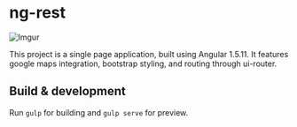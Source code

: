 # ng-rest

![Imgur](http://i.imgur.com/xOTJ4DA.jpg)

This project is a single page application, built using Angular 1.5.11. It features google maps integration, bootstrap styling, and routing through ui-router.

## Build & development

Run `gulp` for building and `gulp serve` for preview.
